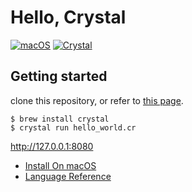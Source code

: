# Hello, Crystal

[![macOS](https://img.shields.io/badge/macOS-Monterey-black)](https://developer.apple.com/macos/)
[![Crystal](https://img.shields.io/badge/Crystal-1.15-black)](https://https://crystal-lang.org/)

## Getting started

clone this repository, or refer to [this page](https://crystal-lang.org/reference/1.5/getting_started/http_server.html).

```
$ brew install crystal
$ crystal run hello_world.cr
```

http://127.0.0.1:8080

- [Install On macOS](https://crystal-lang.org/install/on_mac_os/)
- [Language Reference](https://crystal-lang.org/reference/1.5/getting_started/index.html)

